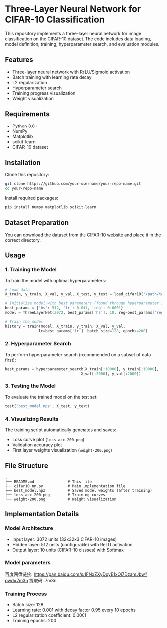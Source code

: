 
# Three-Layer Neural Network for CIFAR-10 Classification

This repository implements a three-layer neural network for image classification on the CIFAR-10 dataset. The code includes data loading, model definition, training, hyperparameter search, and evaluation modules.

## Features

- Three-layer neural network with ReLU/Sigmoid activation
- Batch training with learning rate decay
- L2 regularization
- Hyperparameter search
- Training progress visualization
- Weight visualization

## Requirements

- Python 3.6+
- NumPy
- Matplotlib
- scikit-learn
- CIFAR-10 dataset

## Installation

Clone this repository:

```bash
git clone https://github.com/your-username/your-repo-name.git
cd your-repo-name
```

Install required packages:

```bash
pip install numpy matplotlib scikit-learn
```

## Dataset Preparation

You can download the dataset from the [CIFAR-10 website](https://www.cs.toronto.edu/~kriz/cifar.html) and place it in the correct directory.

## Usage

### 1. Training the Model

To train the model with optimal hyperparameters:

```python
# Load data
X_train, y_train, X_val, y_val, X_test, y_test = load_cifar10('/path/to/cifar-10-batches-py')

# Initialize model with best parameters (found through hyperparameter search)
best_params = {'hs': 512, 'lr': 0.001, 'reg': 0.0001}
model = ThreeLayerNet(3072, best_params['hs'], 10, reg=best_params['reg'])

# Train the model
history = train(model, X_train, y_train, X_val, y_val,
               lr=best_params['lr'], batch_size=128, epochs=200)
```

### 2. Hyperparameter Search

To perform hyperparameter search (recommended on a subset of data first):

```python
best_params = hyperparameter_search(X_train[:10000], y_train[:10000], 
                                  X_val[:2000], y_val[:2000])
```

### 3. Testing the Model

To evaluate the trained model on the test set:

```python
test('best_model.npz', X_test, y_test)
```

### 4. Visualizing Results

The training script automatically generates and saves:

- Loss curve plot (`loss-acc-200.png`)
- Validation accuracy plot
- First layer weights visualization (`weight-200.png`)

## File Structure

```
.
├── README.md               # This file
├── cifar10_nn.py           # Main implementation file
├── best_model.npz          # Saved model weights (after training)
├── loss-acc-200.png        # Training curves
└── weight-200.png          # Weight visualization
```

## Implementation Details

### Model Architecture

- Input layer: 3072 units (32x32x3 CIFAR-10 images)
- Hidden layer: 512 units (configurable) with ReLU activation
- Output layer: 10 units (CIFAR-10 classes) with Softmax

### Model parameters

百度网盘链接: https://pan.baidu.com/s/1FNxZXyDoyE1xOi7DzamJbw?pwd=7m3n 提取码: 7m3n

### Training Process

- Batch size: 128
- Learning rate: 0.001 with decay factor 0.95 every 10 epochs
- L2 regularization coefficient: 0.0001
- Training epochs: 200

